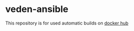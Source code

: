 # veden-ansible
This repository is for used automatic builds on [docker hub](https://hub.docker.com/r/theryaz/veden-ansible/)
